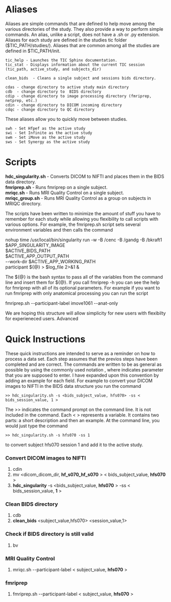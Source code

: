# Aliases

Aliases are simple commands that are defined to help move among the various directories
of the study.  They also provide a way to perform simple commands. An alias, unlike a
script, does not have a .sh or .py extension. Aliases for each study are defined in the
studies tic folder ($TIC_PATH/studies/<study>). Aliases that are common among all the
studies are defined in $TIC_PATH/init.

    tic_help - Launches the TIC Sphinx documentation.
    tic_stat - Displays information about the current TIC session (tic_path, active_study, and subjects_dir)

    clean_bids  - Cleans a single subject and sessions bids directory.
    
    cdas - change directory to active study main directory  
    cdb  - change directory to  BIDS directory  
    cdip - change directory to image processing directory (fmriprep, netprep, etc.)  
    cdin - change directory to DICOM incoming directory  
    cdqc - change directory to QC directory

These aliases allow you to quickly move between studies.

    swh - Set Hfpef as the active study  
    swi - Set Infinite as the active study  
    swm - Set iMove as the active study
    sws - Set Synergy as the active study


# Scripts

**hdc_singularity.sh**   - Converts DICOM to NIFTI and places them in the BIDS data directory.  
**fmriprep.sh**          - Runs fmriprep on a single subject.  
**mriqc.sh**             - Runs MRI Quality Control on a single subject.  
**mriqc_group.sh**       - Runs MRI Quality Control as a group on subjects in MRIQC directory.

The scripts have been written to minimize the amount of stuff you have to remember for each study
while allowing you flexibility to call scripts with various options. For example, the fmriprep.sh
script sets several environment variables and then calls the command

nohup time /usr/local/bin/singularity run -w -B /cenc -B /gandg -B /bkraft1 \
                 $APP_SINGULARITY_IMAGE \
                 $ACTIVE_BIDS_PATH \
                 $ACTIVE_APP_OUTPUT_PATH \
                 --work-dir $ACTIVE_APP_WORKING_PATH \
                 participant ${@} > $log_file 2>&1 &

The ${@} is the bash syntax to pass all of the variables from the command line and insert them
for ${@}.  If you call fmriprep -h you can see the help for fmriprep with all of its optional
parameters. For example if you want to run fmriprep with only anatomical processing you can run
the script

fmriprep.sh --participant-label imove1061 --anat-only


We are hoping this structure will allow simplicity for new users with flexibilty for experieneced
users. Advanced


# Quick Instructions

These quick instructions are intended to serve as a reminder on how to process a data set.  Each
step assumes that the previos steps have been completed and are correct. The commands are written
to be as general as possible by using the commonly used notation <variable>, where <variable> indicates
parameter that you are supposed to enter. I have expanded upon this convention by adding an example
for each field.  For example to convert your DICOM images to NIFTI in the BIDS data structure you run the
command

    >> hdc_singularity.sh -s <bids_subject_value, hfs070> -ss < bids_session_value, 1 >

The >> indicates the command prompt on the command line. It is not included in the command.  Each < > represents a variable.
It contains two parts: a short description and then an example.  At the command line, you would just type the command

    >> hdc_singularity.sh -s hfs070 -ss 1

to convert subject hfs070 session 1 and add it to the active study.


### Convert DICOM images to NIFTI

1. cdin
1. mv <dicom_dicom_dir, **hf_s070_hf_s070** > < bids_subject_value, **hfs070** >
1. **hdc_singularity** -s <bids_subject_value, **hfs070** > -ss < bids_session_value, **1** >

### Clean BIDS directory

1. cdb
2. **clean_bids** <subject_value,hfs070> <session_value,1>

### Check if BIDS directory is still valid

1. bv

### MRI Quality Control

1. mriqc.sh --participant-label < subject_value, **hfs070** >


### fmriprep

1. fmriprep.sh --participant-label < subject_value, **hfs070** >




